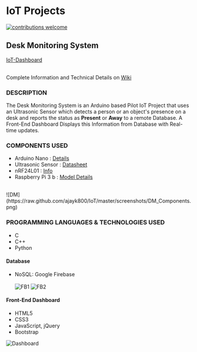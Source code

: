 
# IoT Projects
[![contributions welcome](https://img.shields.io/badge/contributions-welcome-brightgreen.svg?style=flat)](#)

## Desk Monitoring System 
[IoT-Dashboard](https://ajayk800.github.io/IoTDashboard/) <br/><br/>

Complete Information and Technical Details on [Wiki](https://github.com/ajayk800/IoT/wiki)

### DESCRIPTION 
The Desk Monitoring System is an Arduino based Pilot IoT Project that uses an Ultrasonic Sensor which detects a person or an object's presence on a desk and reports the status as **Present** or **Away** to a remote Database. 
A Front-End Dashboard Displays this Information from Database with Real-time updates.

### COMPONENTS USED  
- Arduino Nano  : [Details](https://www.arduino.cc/en/Main/ArduinoBoardNano)	
- Ultrasonic Sensor	: [Datasheet](http://www.electroschematics.com/8902/hc-sr04-datasheet/)
- nRF24L01 : [Info](https://arduino-info.wikispaces.com/Nrf24L01-2.4GHz-HowTo)		
- Raspberry Pi 3 b : [Model Details](https://www.raspberrypi.org/products/raspberry-pi-3-model-b/)	
<br/>
![DM](https://raw.github.com/ajayk800/IoT/master/screenshots/DM_Components.png)


### PROGRAMMING LANGUAGES & TECHNOLOGIES USED
- C			
- C++		    
- Python		
#### Database
- NoSQL: Google Firebase <br/><br/>
![FB1](https://raw.github.com/ajayk800/IoT/master/screenshots/Firebase1.png)
![FB2](https://raw.github.com/ajayk800/IoT/master/screenshots/Firebase2.png)

#### Front-End Dashboard
- HTML5		
- CSS3		
- JavaScript, jQuery	
- Bootstrap

![Dashboard](https://raw.github.com/ajayk800/IoT/master/screenshots/IoT_Dashboard.png)
